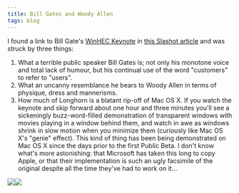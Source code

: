 ```yaml
---
title: Bill Gates and Woody Allen
tags: blog
---
```


I found a link to Bill Gate's [WinHEC Keynote](http://www.microsoft.com/events/executives/billgates.mspx) in [this Slashot article](http://slashdot.org/articles/05/04/27/0422250.shtml) and was struck by three things:

1.  What a terrible public speaker Bill Gates is; not only his monotone voice and total lack of humour, but his continual use of the word "customers" to refer to "users".
2.  What an uncanny resemblance he bears to Woody Allen in terms of physique, dress and mannerisms.
3.  How much of Longhorn is a blatant rip-off of Mac OS X. If you watch the keynote and skip forward about one hour and three minutes you'll see a sickeningly buzz-word-filled demonstration of transparent windows with movies playing in a window behind them, and watch in awe as windows shrink in slow motion when you minimize them (curiously like Mac OS X's "genie" effect). This kind of thing has been being demonstrated on Mac OS X since the days prior to the first Public Beta. I don't know what's more astonishing: that Microsoft has taken this long to copy Apple, or that their implementation is such an ugly facsimile of the original despite all the time they've had to work on it...

[![](/system/images/legacy/woody-1-tm.jpg)](http://typechecked.net/a/about/wincent/weblog/woody-1.gif)[![](/system/images/legacy/BillGatesIsWoodyAllen-1-tm.jpg)](http://typechecked.net/a/about/wincent/weblog/BillGatesIsWoodyAllen-1.jpg)
